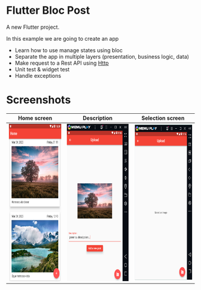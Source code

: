 # Flutter Bloc Post

A new Flutter project.

In this example we are going to create an app 
- Learn how to use manage states using bloc
- Separate the app in multiple layers (presentation, business logic, data)
- Make request to a Rest API using [Http](https://pub.dev/packages/http)
- Unit test & widget test
- Handle exceptions

# Screenshots

| Home screen                                |Description                           |Selection screen                                      |
|-------------------------------------------------|-------------------------------------------------|-------------------------------------------------|
| <img src="https://github.com/JorgeFigueroa626/flutter_bloc_post/blob/main/home.png" height="420"> | <img src="https://github.com/JorgeFigueroa626/flutter_bloc_post/blob/main/publicar.png" height="420"> | <img src="https://github.com/JorgeFigueroa626/flutter_bloc_post/blob/main/buscar.png" height="420"> |


